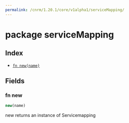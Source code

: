 ```yaml
---
permalink: /cnrm/1.20.1/core/v1alpha1/serviceMapping/
---
```


# package serviceMapping



## Index

* [`fn new(name)`](#fn-new)

## Fields

### fn new

```ts
new(name)
```

new returns an instance of Servicemapping